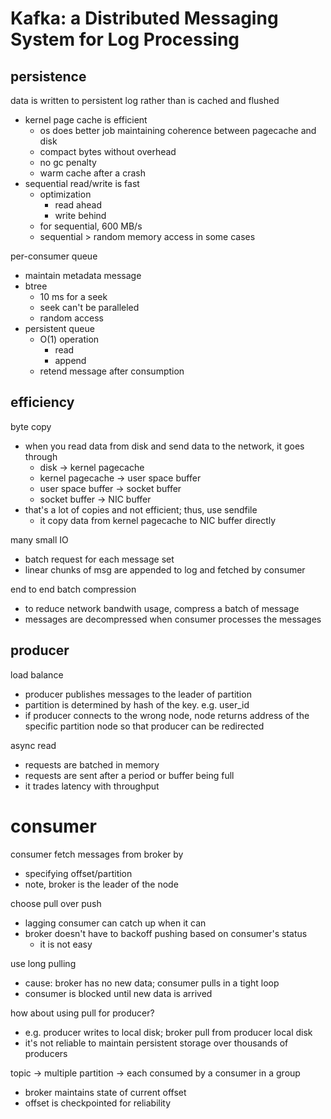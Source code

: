 # Kafka: a Distributed Messaging System for Log Processing

## persistence

data is written to persistent log rather than is cached and flushed

- kernel page cache is efficient
  - os does better job maintaining coherence between pagecache and disk
  - compact bytes without overhead
  - no gc penalty
  - warm cache after a crash
- sequential read/write is fast
  - optimization
    - read ahead
    - write behind
  - for sequential, 600 MB/s
  - sequential > random memory access in some cases

per-consumer queue

- maintain metadata message
- btree
  - 10 ms for a seek
  - seek can't be paralleled
  - random access
- persistent queue
  - O(1) operation
    - read
    - append
  - retend message after consumption

## efficiency

byte copy

- when you read data from disk and send data to the network, it goes through
  - disk -> kernel pagecache
  - kernel pagecache -> user space buffer
  - user space buffer -> socket buffer
  - socket buffer -> NIC buffer
- that's a lot of copies and not efficient; thus, use sendfile
  - it copy data from kernel pagecache to NIC buffer directly

many small IO

- batch request for each message set
- linear chunks of msg are appended to log and fetched by consumer

end to end batch compression

- to reduce network bandwith usage, compress a batch of message
- messages are decompressed when consumer processes the messages

## producer

load balance

- producer publishes messages to the leader of partition
- partition is determined by hash of the key. e.g. user_id
- if producer connects to the wrong node, node returns address of the specific partition node so that producer can be redirected

async read

- requests are batched in memory
- requests are sent after a period or buffer being full
- it trades latency with throughput

# consumer

consumer fetch messages from broker by

- specifying offset/partition
- note, broker is the leader of the node

choose pull over push

- lagging consumer can catch up when it can
- broker doesn't have to backoff pushing based on consumer's status
  - it is not easy

use long pulling

- cause: broker has no new data; consumer pulls in a tight loop
- consumer is blocked until new data is arrived

how about using pull for producer?

- e.g. producer writes to local disk; broker pull from producer local disk
- it's not reliable to maintain persistent storage over thousands of producers

topic -> multiple partition -> each consumed by a consumer in a group

- broker maintains state of current offset
- offset is checkpointed for reliability
